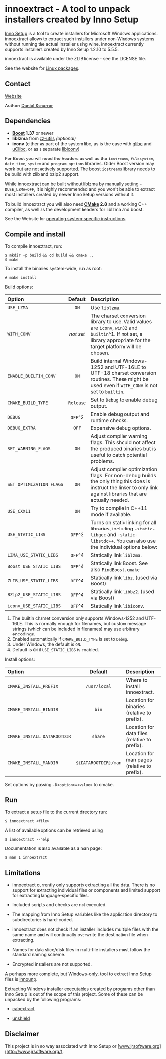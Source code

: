 
# innoextract - A tool to unpack installers created by Inno Setup

[Inno Setup](http://www.jrsoftware.org/isinfo.php) is a tool to create installers for Microsoft Windows applications. innoextract allows to extract such installers under non-Windows systems without running the actual installer using wine. innoextract currently supports installers created by Inno Setup 1.2.10 to 5.5.5.

innoextract is available under the ZLIB license - see the LICENSE file.

See the website for [Linux packages](http://constexpr.org/innoextract/#packages).

## Contact

[Website](http://constexpr.org/innoextract/)

Author: [Daniel Scharrer](http://constexpr.org/)

## Dependencies

* **[Boost](http://www.boost.org/) 1.37** or newer
* **liblzma** from [xz-utils](http://tukaani.org/xz/) *(optional)*
* **iconv** (either as part of the system libc, as is the case with [glibc](http://www.gnu.org/software/libc/) and [uClibc](http://www.uclibc.org/), or as a separate [libiconv](http://www.gnu.org/software/libiconv/))

For Boost you will need the headers as well as the `iostreams`, `filesystem`, `date_time`, `system` and `program_options` libraries. Older Boost version may work but are not actively supported. The boost `iostreams` library needs to be build with zlib and bzip2 support.

While innoextract can be built without liblzma by manually setting `-DUSE_LZMA=OFF`, it is highly recommended and you won't be able to extract most installers created by newer Inno Setup versions without it.

To build innoextract you will also need **[CMake](http://cmake.org/) 2.8** and a working C++ compiler, as well as the development headers for liblzma and boost.

See the Website for [operating system-specific instructions](http://constexpr.org/innoextract/install).

## Compile and install

To compile innoextract, run:

    $ mkdir -p build && cd build && cmake ..
    $ make

To install the binaries system-wide, run as root:

    # make install

Build options:

| Option                   | Default   | Description |
|:------------------------ |:---------:|:----------- |
| `USE_LZMA`               | `ON`      | Use `liblzma`.
| `WITH_CONV`              | *not set* | The charset conversion library to use. Valid values are `iconv`, `win32` and `builtin`^1. If not set, a library appropriate for the target platform will be chosen.
| `ENABLE_BUILTIN_CONV`    | `ON`      | Build internal Windows-1252 and UTF-16LE to UTF-18 charset conversion routines. These might be used even if `WITH_CONV` is not set to `builtin`.
| `CMAKE_BUILD_TYPE`       | `Release` | Set to `Debug` to enable debug output.
| `DEBUG`                  | `OFF`^2   | Enable debug output and runtime checks.
| `DEBUG_EXTRA`            | `OFF`     | Expensive debug options.
| `SET_WARNING_FLAGS`      | `ON`      | Adjust compiler warning flags. This should not affect the produced binaries but is useful to catch potential problems.
| `SET_OPTIMIZATION_FLAGS` | `ON`      | Adjust compiler optimization flags. For non-debug builds the only thing this does is instruct the linker to only link against libraries that are actually needed.
| `USE_CXX11`              | `ON`      | Try to compile in C++11 mode if available.
| `USE_STATIC_LIBS`        | `OFF`^3   | Turns on static linking for all libraries, including `-static-libgcc` and `-static-libstdc++`. You can also use the individual options below:
| `LZMA_USE_STATIC_LIBS`   | `OFF`^4   | Statically link `liblzma`.
| `Boost_USE_STATIC_LIBS`  | `OFF`^4   | Statically link Boost. See also `FindBoost.cmake`
| `ZLIB_USE_STATIC_LIBS`   | `OFF`^4   | Statically link `libz`. (used via Boost)
| `BZip2_USE_STATIC_LIBS`  | `OFF`^4   | Statically link `libbz2`. (used via Boost)
| `iconv_USE_STATIC_LIBS`  | `OFF`^4   | Statically link `libiconv`.
1. The builtin charset conversion only supports Windows-1252 and UTF-16LE. This is normally enough for filenames, but custom message strings (which can be included in filenames) may use arbitrary encodings.
2. Enabled automatically if `CMAKE_BUILD_TYPE` is set to `Debug`.
3. Under Windows, the default is `ON`.
4. Default is `ON` if `USE_STATIC_LIBS` is enabled.

Install options:

| Option                      | Default              | Description |
|:--------------------------- |:--------------------:|:----------- |
| `CMAKE_INSTALL_PREFIX`      | `/usr/local`         | Where to install innoextract.
| `CMAKE_INSTALL_BINDIR`      | `bin`                | Location for binaries (relative to prefix).
| `CMAKE_INSTALL_DATAROOTDIR` | `share`              | Location for data files (relative to prefix).
| `CMAKE_INSTALL_MANDIR`      | `${DATAROOTDIR}/man` | Location for man pages (relative to prefix).

Set options by passing `-D<option>=<value>` to cmake.

## Run

To extract a setup file to the current directory run:

    $ innoextract <file>

A list of available options can be retrieved using

    $ innoextract --help

Documentation is also available as a man page:

    $ man 1 innoextract

## Limitations

* innoextract currently only supports extracting all the data. There is no support for extracting individual files or components and limited support for extracting language-specific files.

* Included scripts and checks are not executed.

* The mapping from Inno Setup variables like the application directory to subdirectories is hard-coded.

* innoextract does not check if an installer includes multiple files with the same name and will continually overwrite the destination file when extracting.

* Names for data slice/disk files in multi-file installers must follow the standard naming scheme.

* Encrypted installers are not supported.

A perhaps more complete, but Windows-only, tool to extract Inno Setup files is [innounp](http://innounp.sourceforge.net/).

Extracting Windows installer executables created by programs other than Inno Setup is out of the scope of this project. Some of these can be unpacked by the following programs:

* [cabextract](http://www.cabextract.org.uk/)

* [unshield](https://github.com/twogood/unshield)

## Disclaimer

This project is in no way associated with Inno Setup or [www.jrsoftware.org](http://www.jrsoftware.org/).
